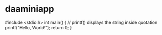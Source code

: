 # daaminiapp
#include <stdio.h>
int main() {
   // printf() displays the string inside quotation
   printf("Hello, World!");
   return 0;
}
